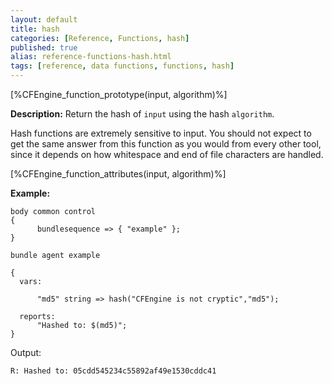 ```yaml
---
layout: default
title: hash
categories: [Reference, Functions, hash]
published: true
alias: reference-functions-hash.html
tags: [reference, data functions, functions, hash]
---
```


[%CFEngine_function_prototype(input, algorithm)%]

**Description:** Return the hash of `input` using the hash `algorithm`.

Hash functions are extremely sensitive to input. You should not expect
to get the same answer from this function as you would from every other
tool, since it depends on how whitespace and end of file characters are
handled.

[%CFEngine_function_attributes(input, algorithm)%]

**Example:**

```cf3
body common control
{
      bundlesequence => { "example" };
}

bundle agent example

{
  vars:

      "md5" string => hash("CFEngine is not cryptic","md5");

  reports:
      "Hashed to: $(md5)";
}
```

Output:

```
R: Hashed to: 05cdd545234c55892af49e1530cddc41
```

